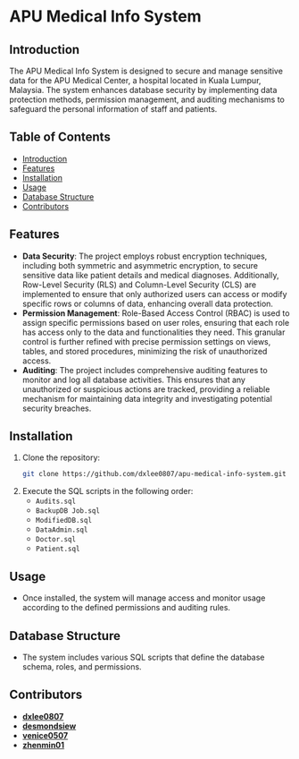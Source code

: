# APU Medical Info System

## Introduction
The APU Medical Info System is designed to secure and manage sensitive data for the APU Medical Center, a hospital located in Kuala Lumpur, Malaysia. The system enhances database security by implementing data protection methods, permission management, and auditing mechanisms to safeguard the personal information of staff and patients.

## Table of Contents
- [Introduction](#introduction)
- [Features](#features)
- [Installation](#installation)
- [Usage](#usage)
- [Database Structure](#database-structure)
- [Contributors](#contributors)

## Features
- **Data Security**: The project employs robust encryption techniques, including both symmetric and asymmetric encryption, to secure sensitive data like patient details and medical diagnoses. Additionally, Row-Level Security (RLS) and Column-Level Security (CLS) are implemented to ensure that only authorized users can access or modify specific rows or columns of data, enhancing overall data protection.
- **Permission Management**: Role-Based Access Control (RBAC) is used to assign specific permissions based on user roles, ensuring that each role has access only to the data and functionalities they need. This granular control is further refined with precise permission settings on views, tables, and stored procedures, minimizing the risk of unauthorized access.
- **Auditing**: The project includes comprehensive auditing features to monitor and log all database activities. This ensures that any unauthorized or suspicious actions are tracked, providing a reliable mechanism for maintaining data integrity and investigating potential security breaches.

## Installation
1. Clone the repository:
   ```bash
   git clone https://github.com/dxlee0807/apu-medical-info-system.git
   ```
2. Execute the SQL scripts in the following order:
   - `Audits.sql`
   - `BackupDB Job.sql`
   - `ModifiedDB.sql`
   - `DataAdmin.sql`
   - `Doctor.sql`
   - `Patient.sql`

## Usage
- Once installed, the system will manage access and monitor usage according to the defined permissions and auditing rules.

## Database Structure
- The system includes various SQL scripts that define the database schema, roles, and permissions.

## Contributors
- **[dxlee0807](https://github.com/dxlee0807)**
- **[desmondsiew](https://github.com/desmondsiew)**
- **[venice0507](https://github.com/venice0507)**
- **[zhenmin01](https://github.com/zhenmin01)**
